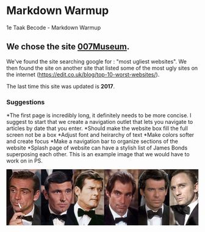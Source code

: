 
# Markdown Warmup
1e Taak Becode - Markdown Warmup


## We chose the site [007Museum](007museum.com).

We've found the site searching google for : "most ugliest websites". We then found the site on another site that listed 
some of the most ugly sites on the internet (https://edit.co.uk/blog/top-10-worst-websites/). 

The last time this site was updated is **2017**. 

### Suggestions

*The first page is incredibly long, it definitely needs to be more concise. I suggest to start that we create a navigation outlet that lets you navigate to articles by date that you enter.
*Should make the website box fill the full screen not be a box
*Adjust font and heirarchy of text
*Make colors softer and create focus
*Make a navigation bar to organize sections of the website
*Splash page of website can have a stylish list of James Bonds superposing each other. This is an example image that we would have to work on in PS.

![alt text](jbimg/bonds.jpg)
